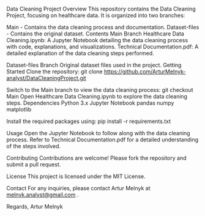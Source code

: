Data Cleaning Project
Overview
This repository contains the Data Cleaning Project, focusing on healthcare data. It is organized into two branches:

Main - Contains the data cleaning process and documentation.
Dataset-files - Contains the original dataset.
Contents
Main Branch
Healthcare Data Cleaning.ipynb: A Jupyter Notebook detailing the data cleaning process with code, explanations, and visualizations.
Technical Documentation.pdf: A detailed explanation of the data cleaning steps performed.

Dataset-files Branch
Original dataset files used in the project.
Getting Started
Clone the repository:
git clone https://github.com/ArturMelnyk-analyst/DataCleaningProject.git

Switch to the Main branch to view the data cleaning process:
git checkout Main
Open Healthcare Data Cleaning.ipynb to explore the data cleaning steps.
Dependencies
Python 3.x
Jupyter Notebook
pandas
numpy
matplotlib

Install the required packages using:
pip install -r requirements.txt

Usage
Open the Jupyter Notebook to follow along with the data cleaning process. Refer to Technical Documentation.pdf for a detailed understanding of the steps involved.

Contributing
Contributions are welcome! Please fork the repository and submit a pull request.

License
This project is licensed under the MIT License.

Contact
For any inquiries, please contact Artur Melnyk at melnyk.analyst@gmail.com .

Regards,
Artur Melnyk
